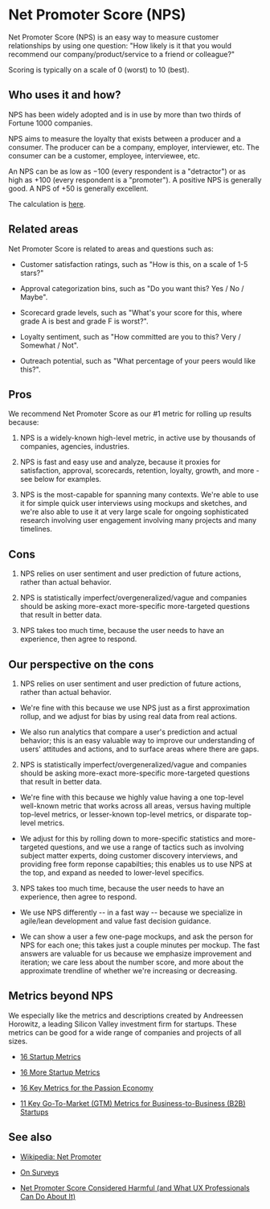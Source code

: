 # Net Promoter Score (NPS)

Net Promoter Score (NPS) is an easy way to measure customer relationships by using one question: "How likely is it that you would recommend our company/product/service to a friend or colleague?" 

Scoring is typically on a scale of 0 (worst) to 10 (best). 


## Who uses it and how?

NPS has been widely adopted and is in use by more than two thirds of Fortune 1000 companies.

NPS aims to measure the loyalty that exists between a producer and a consumer. The producer can be a company, employer, interviewer, etc. The consumer can be a customer, employee, interviewee, etc.

An NPS can be as low as −100 (every respondent is a "detractor") or as high as +100 (every respondent is a "promoter"). A positive NPS is generally good. A NPS of +50 is generally excellent.

The calculation is [here](https://en.wikipedia.org/wiki/Net_Promoter).


## Related areas

Net Promoter Score is related to areas and questions such as:

* Customer satisfaction ratings, such as "How is this, on a scale of 1-5 stars?"

* Approval categorization bins, such as "Do you want this? Yes / No / Maybe".

* Scorecard grade levels, such as "What's your score for this, where grade A is best and grade F is worst?".

* Loyalty sentiment, such as "How committed are you to this? Very / Somewhat / Not".

* Outreach potential, such as "What percentage of your peers would like this?".


## Pros

We recommend Net Promoter Score as our #1 metric for rolling up results because:

1. NPS is a widely-known high-level metric, in active use by thousands of companies, agencies, industries.

2. NPS is fast and easy use and analyze, because it proxies for satisfaction, approval, scorecards, retention, loyalty, growth, and more - see below for examples.

3. NPS is the most-capable for spanning many contexts. We're able to use it for simple quick user interviews using mockups and sketches, and we're also able to use it at very large scale for ongoing sophisticated research involving user engagement involving many projects and many timelines.


## Cons

1. NPS relies on user sentiment and user prediction of future actions, rather than actual behavior.

2. NPS is statistically imperfect/overgeneralized/vague and companies should be asking more-exact more-specific more-targeted questions that result in better data. 

3. NPS takes too much time, because the user needs to have an experience, then agree to respond.


## Our perspective on the cons

1. NPS relies on user sentiment and user prediction of future actions, rather than actual behavior.

  * We're fine with this because we use NPS just as a first approximation rollup, and we adjust for bias by using real data from real actions.
  
  * We also run analytics that compare a user's prediction and actual behavior; this is an easy valuable way to improve our understanding of users' attitudes and actions, and to surface areas where there are gaps.

2. NPS is statistically imperfect/overgeneralized/vague and companies should be asking more-exact more-specific more-targeted questions that result in better data. 

  * We're fine with this because we highly value having a one top-level well-known metric that works across all areas, versus having multiple top-level metrics, or lesser-known top-level metrics, or disparate top-level metrics.

  * We adjust for this by rolling down to more-specific statistics and more-targeted questions, and we use a range of tactics such as involving subject matter experts, doing customer discovery interviews, and providing free form reponse capabilties; this enables us to use NPS at the top, and expand as needed to lower-level specifics.

3. NPS takes too much time, because the user needs to have an experience, then agree to respond.

  * We use NPS differently -- in a fast way -- because we specialize in agile/lean development and value fast decision guidance.

  * We can show a user a few one-page mockups, and ask the person for NPS for each one; this takes just a couple minutes per mockup. The fast answers are valuable for us because we emphasize improvement and iteration; we care less about the number score, and more about the approximate trendline of whether we're increasing or decreasing.
   

## Metrics beyond NPS

We especially like the metrics and descriptions created by Andreessen Horowitz, a leading Silicon Valley investment firm for startups. These metrics can be good for a wide range of companies and projects of all sizes.

* [16 Startup Metrics](https://a16z.com/2015/08/21/16-metrics/)

* [16 More Startup Metrics](https://a16z.com/2015/09/23/16-more-metrics/)

* [16 Key Metrics for the Passion Economy](https://a16z.com/2020/01/08/key-metrics-for-the-passion-economy/)

* [11 Key Go-To-Market (GTM) Metrics for Business-to-Business (B2B) Startups](https://a16z.com/2020/02/10/11-gtm-metrics-for-b2b-startups/)


## See also

* [Wikipedia: Net Promoter](https://en.wikipedia.org/wiki/Net_Promoter)

* [On Surveys](https://medium.com/mule-design/on-surveys-5a73dda5e9a0)

* [Net Promoter Score Considered Harmful (and What UX Professionals Can Do About It)](https://blog.usejournal.com/net-promoter-score-considered-harmful-and-what-ux-professionals-can-do-about-it-fe7a132f4430)
